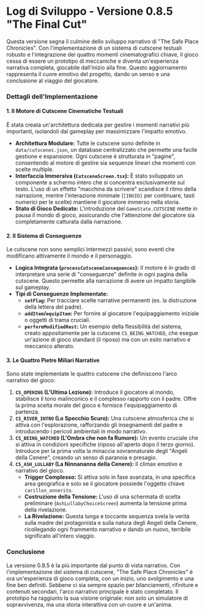 # Log di Sviluppo - Versione 0.8.5 "The Final Cut"

Questa versione segna il culmine dello sviluppo narrativo di "The Safe Place Chronicles". Con l'implementazione di un sistema di cutscene testuali robusto e l'integrazione dei quattro momenti cinematografici chiave, il gioco cessa di essere un prototipo di meccaniche e diventa un'esperienza narrativa completa, giocabile dall'inizio alla fine. Questo aggiornamento rappresenta il cuore emotivo del progetto, dando un senso e una conclusione al viaggio del giocatore.

### Dettagli dell'Implementazione

#### 1. Il Motore di Cutscene Cinematiche Testuali
È stata creata un'architettura dedicata per gestire i momenti narrativi più importanti, isolandoli dal gameplay per massimizzare l'impatto emotivo.

- **Architettura Modulare:** Tutte le cutscene sono definite in `data/cutscenes.json`, un database centralizzato che permette una facile gestione e espansione. Ogni cutscene è strutturata in "pagine", consentendo al motore di gestire sia sequenze lineari che momenti con scelte multiple.
- **Interfaccia Immersiva (`CutsceneScreen.tsx`):** È stato sviluppato un componente a schermo intero che si concentra esclusivamente sul testo. L'uso di un effetto "macchina da scrivere" scandisce il ritmo della narrazione, mentre l'interazione minimale (`[INVIO]` per continuare, tasti numerici per le scelte) mantiene il giocatore immerso nella storia.
- **Stato di Gioco Dedicato:** L'introduzione del `GameState.CUTSCENE` mette in pausa il mondo di gioco, assicurando che l'attenzione del giocatore sia completamente catturata dalla narrazione.

#### 2. Il Sistema di Conseguenze
Le cutscene non sono semplici intermezzi passivi; sono eventi che modificano attivamente il mondo e il personaggio.

- **Logica Integrata (`processCutsceneConsequences`):** Il motore è in grado di interpretare una serie di "conseguenze" definite in ogni pagina della cutscene. Questo permette alla narrazione di avere un impatto tangibile sul gameplay.
- **Tipi di Conseguenze Implementate:**
  - **`setFlag`:** Per tracciare scelte narrative permanenti (es. la distruzione della lettera del padre).
  - **`addItem`/`equipItem`:** Per fornire al giocatore l'equipaggiamento iniziale o oggetti di trama cruciali.
  - **`performModifiedRest`:** Un esempio della flessibilità del sistema, creato appositamente per la cutscene `CS_BEING_WATCHED`, che esegue un'azione di gioco standard (il riposo) ma con un esito narrativo e meccanico alterato.

#### 3. Le Quattro Pietre Miliari Narrative
Sono state implementate le quattro cutscene che definiscono l'arco narrativo del gioco:

1.  **`CS_OPENING` (L'Ultima Lezione):** Introduce il giocatore al mondo, stabilisce il tono malinconico e il complesso rapporto con il padre. Offre la prima scelta morale del gioco e fornisce l'equipaggiamento di partenza.
2.  **`CS_RIVER_INTRO` (Lo Specchio Scuro):** Una cutscene atmosferica che si attiva con l'esplorazione, rafforzando gli insegnamenti del padre e introducendo i pericoli ambientali in modo narrativo.
3.  **`CS_BEING_WATCHED` (L'Ombra che non fa Rumore):** Un evento cruciale che si attiva in condizioni specifiche (riposo all'aperto dopo il terzo giorno). Introduce per la prima volta la minaccia sovrannaturale degli "Angeli della Cenere", creando un senso di paranoia e presagio.
4.  **`CS_ASH_LULLABY` (La Ninnananna della Cenere):** Il climax emotivo e narrativo del gioco.
    - **Trigger Complesso:** Si attiva solo in fase avanzata, in una specifica area geografica e solo se il giocatore possiede l'oggetto chiave `carillon_annerito`.
    - **Costruzione della Tensione:** L'uso di una schermata di scelta preliminare (`AshLullabyChoiceScreen`) aumenta la tensione prima della rivelazione.
    - **La Rivelazione:** Questa lunga e toccante sequenza svela la verità sulla madre del protagonista e sulla natura degli Angeli della Cenere, ricollegando ogni frammento narrativo e dando un nuovo, terribile significato all'intero viaggio.

### Conclusione
La versione 0.8.5 è la più importante dal punto di vista narrativo. Con l'implementazione del sistema di cutscene, "The Safe Place Chronicles" è ora un'esperienza di gioco completa, con un inizio, uno svolgimento e una fine ben definiti. Sebbene ci sia sempre spazio per bilanciamenti, rifiniture e contenuti secondari, l'arco narrativo principale è stato completato. Il prototipo ha raggiunto la sua visione originale: non solo un simulatore di sopravvivenza, ma una storia interattiva con un cuore e un'anima.